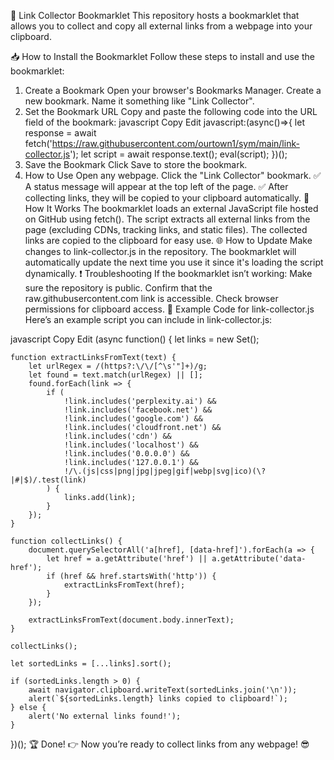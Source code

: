 
🚀 Link Collector Bookmarklet
This repository hosts a bookmarklet that allows you to collect and copy all external links from a webpage into your clipboard.

📥 How to Install the Bookmarklet
Follow these steps to install and use the bookmarklet:

1. Create a Bookmark
Open your browser's Bookmarks Manager.
Create a new bookmark.
Name it something like "Link Collector".
2. Set the Bookmark URL
Copy and paste the following code into the URL field of the bookmark:
javascript
Copy
Edit
javascript:(async()=>{ 
    let response = await fetch('https://raw.githubusercontent.com/ourtown1/sym/main/link-collector.js'); 
    let script = await response.text(); 
    eval(script);
})();
3. Save the Bookmark
Click Save to store the bookmark.
4. How to Use
Open any webpage.
Click the "Link Collector" bookmark.
✅ A status message will appear at the top left of the page.
✅ After collecting links, they will be copied to your clipboard automatically.
🔧 How It Works
The bookmarklet loads an external JavaScript file hosted on GitHub using fetch().
The script extracts all external links from the page (excluding CDNs, tracking links, and static files).
The collected links are copied to the clipboard for easy use.
🌐 How to Update
Make changes to link-collector.js in the repository.
The bookmarklet will automatically update the next time you use it since it's loading the script dynamically.
❗️ Troubleshooting
If the bookmarklet isn’t working:
Make sure the repository is public.
Confirm that the raw.githubusercontent.com link is accessible.
Check browser permissions for clipboard access.
🎯 Example Code for link-collector.js
Here’s an example script you can include in link-collector.js:

javascript
Copy
Edit
(async function() {
    let links = new Set();

    function extractLinksFromText(text) {
        let urlRegex = /(https?:\/\/[^\s'"]+)/g;
        let found = text.match(urlRegex) || [];
        found.forEach(link => {
            if (
                !link.includes('perplexity.ai') &&
                !link.includes('facebook.net') &&
                !link.includes('google.com') &&
                !link.includes('cloudfront.net') &&
                !link.includes('cdn') &&
                !link.includes('localhost') &&
                !link.includes('0.0.0.0') &&
                !link.includes('127.0.0.1') &&
                !/\.(js|css|png|jpg|jpeg|gif|webp|svg|ico)(\?|#|$)/.test(link)
            ) {
                links.add(link);
            }
        });
    }

    function collectLinks() {
        document.querySelectorAll('a[href], [data-href]').forEach(a => {
            let href = a.getAttribute('href') || a.getAttribute('data-href');
            if (href && href.startsWith('http')) {
                extractLinksFromText(href);
            }
        });

        extractLinksFromText(document.body.innerText);
    }

    collectLinks();

    let sortedLinks = [...links].sort();

    if (sortedLinks.length > 0) {
        await navigator.clipboard.writeText(sortedLinks.join('\n'));
        alert(`${sortedLinks.length} links copied to clipboard!`);
    } else {
        alert('No external links found!');
    }
})();
🏆 Done!
👉 Now you’re ready to collect links from any webpage! 😎
